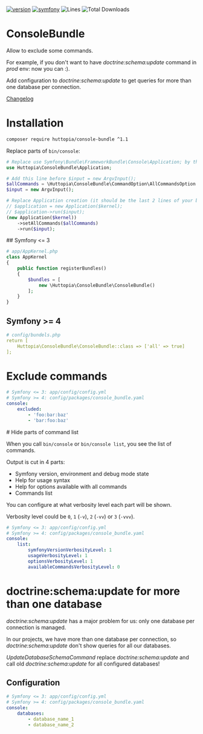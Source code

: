 [![version](https://img.shields.io/badge/version-1.1.1-green.svg)](https://github.com/huttopia/console-bundle)
[![symfony](https://img.shields.io/badge/symfony/symfony-^2.3%20||%20^3.0%20||%20^4.0-blue.svg)](https://symfony.com)
![Lines](https://img.shields.io/badge/code%20lines-366-green.svg)
![Total Downloads](https://poser.pugx.org/huttopia/console-bundle/downloads)

# ConsoleBundle

Allow to exclude some commands.

For example, if you don't want to have _doctrine:schema:update_ command in _prod_ env: now you can :).

Add configuration to _doctrine:schema:update_ to get queries for more than one database per connection.

[Changelog](changelog.md)

# Installation

```bash
composer require huttopia/console-bundle ^1.1
```

Replace parts of `bin/console`:
```php
# Replace use Symfony\Bundle\FrameworkBundle\Console\Application; by this one
use Huttopia\ConsoleBundle\Application;

# Add this line before $input = new ArgvInput();
$allCommands = \Huttopia\ConsoleBundle\CommandOption\AllCommandsOption::parseAllCommandsOption($argv);
$input = new ArgvInput();

# Replace Application creation (it should be the last 2 lines of your bin/console)
// $application = new Application($kernel);
// $application->run($input);
(new Application($kernel))
    ->setAllCommands($allCommands)
    ->run($input);
```

## Symfony <= 3
```php
# app/AppKernel.php
class AppKernel
{
    public function registerBundles()
    {
        $bundles = [
            new \Huttopia\ConsoleBundle\ConsoleBundle()
        ];
    }
}
```

## Symfony >= 4

```yaml
# config/bundels.php
return [
    Huttopia\ConsoleBundle\ConsoleBundle::class => ['all' => true]
];
```

# Exclude commands

```yaml
# Symfony <= 3: app/config/config.yml
# Symfony >= 4: config/packages/console_bundle.yaml
console:
    excluded:
        - 'foo:bar:baz'
        - 'bar:foo:baz'
```

# Hide parts of command list

When you call `bin/console` or `bin/console list`, you see the list of commands.

Output is cut in 4 parts:
 * Symfony version, environment and debug mode state
 * Help for usage syntax
 * Help for options available with all commands
 * Commands list

You can configure at what verbosity level each part will be shown.

Verbosity level could be `0`, `1` (`-v`), `2` (`-vv`) or `3` (`-vvv`).
```yaml
# Symfony <= 3: app/config/config.yml
# Symfony >= 4: config/packages/console_bundle.yaml
console:
    list:
        symfonyVersionVerbosityLevel: 1
        usageVerbosityLevel: 1
        optionsVerbosityLevel: 1
        availableCommandsVerbosityLevel: 0
```

# doctrine:schema:update for more than one database

_doctrine:schema:update_ has a major problem for us: only one database per connection is managed.

In our projects, we have more than one database per connection, so _doctrine:schema:update_ don't show queries for all our databases.
 
_UpdateDatabaseSchemaCommand_ replace _doctrine:schema:update_ and call old _doctrine:schema:update_ for all configured databases!

## Configuration

```yaml
# Symfony <= 3: app/config/config.yml
# Symfony >= 4: config/packages/console_bundle.yaml
console:
    databases:
        - database_name_1
        - database_name_2
```
